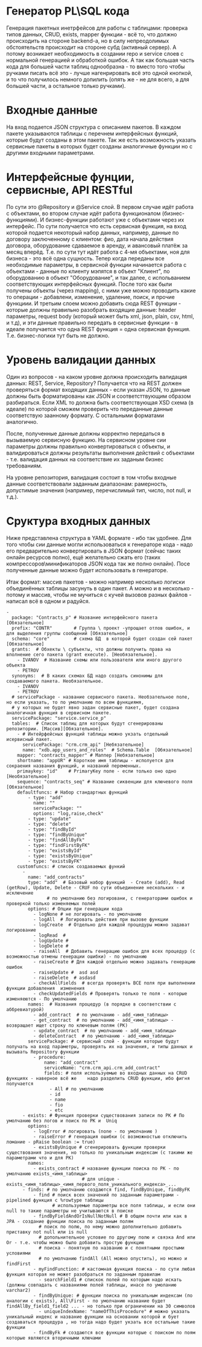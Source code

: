 # Генератор PL\SQL кода  
Генерация пакетных инетрфейсов для работы с таблицами: проверка типов данных, CRUD, exists, mapper функции - всё то, что должно происходить на стороне backend-а, но в силу непреодолимых обстоятельств происходит на стороне субд (активный сервер). 
А потому возникает необходимость в создании repo и service слоев с нормальной генерацией и обработкой ошибок. 
А так как большая часть кода для большей части таблиц однообразна - то вместо того чтобы ручками писать всё это - лучше нагенрировать всё это одной кнопкой, и то что получилось немного допилить (опять же - не для всего, а для большей части, а остальное только ручками). 
# Входные данные 
На вход подается JSON структура с описанием пакетов. В каждом пакете указываются таблицы с перечнем интерфейсных функций, которые будут созданы в этом пакете. Так же есть возможность указать сервисные пакеты в которых будет созданы аналогичные функции но с другими входными параметрами. 
#  Интерфейсные фунции, сервисные, API RESTful 
По сути это @Repository и @Service слой. В первом случае идёт работа с объектами, во втором случае идёт работа функционалом (бизнес-функциями). И бизнес-функции работают уже с объектами через их интерфейс. По сути получается что есть сервисная функция, на вход которой подается некоторый набор данных, например, данные по договору заключенному с клиентом: фио, дата начала действия договора, оборудование сдаваемое в аренду, и авансовый платёж за месяц вперёд. Т.е. по сути тут идёт работа с 4-мя объектами, ноя для бизнеса - это всё одна сущность. Тепер когда переданы все необходимые параметры, в сервисной функции начинается работа с объектами - данные по клиенту мэпятся в объект "Клиент", по оборудованию в объект "Оборудование", и так далее, с испольванием соответствующих интерфейсных функций. После того как были получены объекты (через mapping), с ними уже можно проводить какие то операции - добавлени, изменение, удаление, поиск, и прочие функциии. 
И третьим слоем можно добавить сюда REST функции - которые должны правильно разобрать входящие данные: header параметры, request  body (который может быть xml, json, plain, csv, html, и т.д), и эти данные правильно передать в сервисные функции - в идеале получается что одна REST функция = одна сервисная функция. Т.е. бизнес-логики тут быть не должно. 
# Уровень валидации данных 
Один из вопросов - на каком уровне должна происходить валидация данных: REST, Service, Repository? 
Получается что на REST должен проверяться формат входящих данных - если указан JSON, то данные должны быть форматированы как JSON и соответсттвующим образом разбираться. Если XML то должна быть соответствующая XSD схема (в идеале) по которой сможем проверить что переданные данные соответствую заанному формату. С остальными форматами аналогично.

После, полученные данные должны корректно передаться в вызываемую сервисную функцию. На сервисном уровне сии параметры должны правильно конвертироваться с объекты, и валидироваться должны результаты выполнения действий с объектами - т.е. валидация данных на соответствие их заданым бизнес требованиям. 

На уровне репозитория, валидация состоит в том чтобы входные данные соответствовали заданным диапазонам: рамерность, допустимые значения (например, перечислимый тип, число, not null, и т.д.). 

# Сруктура входных данных
Ниже представлена структура в YAML формате - ибо так удобнее. Для того чтобы сии данные могли использоваться к генераторе кода - надо его предварительно конвертировать в JSON формат (сейчас таких онлайн ресурсов полно), ещё желательно сжать его (таких компрессоров\минификаторов JSON кода так же полно онлайн). Посе полученные данные можно будет использовать в генераторе. 

Итак формат: массив пакетов - можно например несколько логиски объединённых таблицы засунуть в один пакет. А можно и в несколько - потому и массив, чтобы не мучиться с кучей вызовов разных файлов - написал всё в одном и радуйся. 

    - 
      package: "Contracts_p" # Название интерфейсного пакета [Обязательное]
      prefix: "CONTR"        # Группа \ проект -упрощает отлов ошибок, и для выделения группы сообщений [Обязательное]
      schema: "core"         # схема БД  в которой будет создан сей пакет [Обязательное] 
      grants:  # Обхекты \ субъекты, что должны получить права на вполнение сего пакета (grant execute). [Необязательное]. 
        - IVANOV  # Название схемы или пользователя или иного другого объекта 
        - PETROV
      synonyms:  # В каких схемах БД надо создать синонимы для сохдаваемого пакета. Необязательное. 
        - IVANOV
        - PETROV
      # servicePackage - название сервисного пакета. Необзательное поле, но если указать, то по умолчанию по всем функциямя, 
      # у которых не будет явно задан сервисные пакет, будет создана аналогичная функция в сервисном пакете.
      servicePackage: "service.service_p" 
      tables:  # Список таблиц для которых будут сгенерированы репозитории. [Массив][Обязательное]. 
        - # Интейрфейсных функций таблицы можно укзать отдельный исервисный пакет. 
          servicePackage: "crm.crm_api" [Небязательное]
          name: "xdb.app_users_and_roles"  # Schema.Table  [Обязательное]
        mapper: "contracts_mapper" # Маппер [Небязательное] 
        shortname: "appUR" # Короткое имя таблицы - исполуется для сокраения названия функций, и названий переменных.
        primaykey: "id"    # PrimaryKey поле - если только оно одно [Необязательное] 
        sequence: "contracts_seq" # Название сиквенции для ключевого поля [Обязательное]
        defaultfuncs: # Набор стандартных функций
            - type: "add"
              name: ""
              servicePackage: ""
              options: "log,raise,check"
            - type: "update"
            - type: "delete"
            - type: "findById"
            - type: "findByUnique"
            - type: "findAllByFk"
            - type: "findFirstByFK"
            - type: "existsById"
            - type: "existsByUnique"
            - type: "existsByFK"
        customfuncs: # список создаваемых функий 
          - 
            name: "add_contracts"
            type: "add"  # Базовый набор функций  - Create (add), Read (getRow), Update, Delete - CRUF по сути объединение нескольких - и исключение  
                   # по умолчанию без логировани, с генераторами ошибок и проверкой только изменяемых полей 
            options: # Опции при генерации кода 
              - logNone # не логировать - по умолчанию 
              - logAll  # Логировать действия при вызове функции 
              - logCreate  # Отдельно для каждой процедуры можно задават логирование 
              - logRead  # 
              - logUpdate # 
              - logDelete # 
              - raiseAll  # Добавить генерацию ошибок для всех процедур (с возможностью отмены генерации ошибки) - по умолчанию  
              - raiseCreate # Для каждой отдельно можно задавать генерацию ошибок 
              - raiseUpdate #  asd asd 
              - raiseDelete  # asdasd
              - checkAllFields  # всегда проверять ВСЕ поля при выполнении функции добавления  изменения 
              - checkUpdatedFields # Проверять только те поля - которые изменяеются - По умолчанию 
            names:  # Названия процедур (в порядке в соответствии с аббревиатурой)
              - add_contract  # по умолчанию - add_<имя_таблицы>
              - get_contract  # по умолчанию - add_<имя_таблицы> - возвращает ищет строку по ключевым полям (PK)
              - update_contract  # по умолчанию - add_<имя_таблицы>
              - deleteContract  # по умолчанию - add_<имя_таблицы>
            servicePackage: # сервисный слой - функции которые будут получать на вход параметры, проверять их на значения, и типы данных и вызывать Repository функции 
              - procedure:
                  name: "add_contract"
                  serviceName: "crm.crm_api.crm_add_contract"
                  fields: # поля используемые во входных данных на CRUD функциях - наверное всё же    надо разделить CRUD функции, ибо фигня получается 
                    - All # по умолчанию 
                    - id 
                    - name
                    - fio
                    - etc
          - exists: # Функция проверки существования записи по PK # По умолчанию без логов и поиск по PK и  Uniq 
            options:
              - logError # логировать (none - по умолчанию ) 
              - raiseError # генерация ошибки (с возможностью отключить ломание - pRaise boolean := true)
              - existsByUnique # сгенерировать функции проверки существования значения, но только по уникальным индексам (с такими же параметрами что и для PK)
            names:
              - exists_contract # название функции поиска по PK - по умолчанию exists_<имя_таблицы>
                                # для unique -  exists_<имя_таблицы>_<имя_первого_поля_уникального_индекса>_...
          - finds: # по умолчанию создаются find, findByUnique, findByFK
              - find # поиск всех значений по заданным параметрами - pipelined функция c %rowtype таблицы 
                     # используемые параметры все поля таблицы, и если они null то такие параметры не учитываются в поиске 
              - findByFieldAndOrIsNullNotNull # В общем почти или как в JPA - создание функции поиска по заданным полям
                # поиск по полю, по нему можно дополнительно добавить приставку not null или is null
                # допольнительное условие по другому полю и связка And или Or - т.е. чтобы можно было добавить простую функцию 
                # поиска - понятную по названию и с понятными простыми условиями 
                # по умолчанию findAll (All можно опустить), но можно и findFirst 
              - myFindFunction: # кастомная функция поиска - по сути любая функция которая не может разобраться по заданным правилам 
                - searchField1 # спискок полей по которым надо искать (должны совпадать с названиями полей таблицы, инасе по умоланию varchar2)
              - findByUnique: # функции поиска по уникальным индексам (по аналогии с exists), All\First - по умолчанию название будет findAllBy_field1_field2 ... - но только при ограничении на 30 символов
                - uniqueIndexName: "nameOfThisProcedure" # можно указать уникальный индекс и название функции на основании которой и бует создаваться процедура , но тогда надо будет укзать все остальные такие функции 
              - findByFk # создаются все функции которые с поиском по поям которые являются вторичными ключами 

